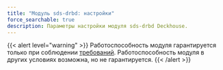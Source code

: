 ```yaml
---
title: "Модуль sds-drbd: настройки"
force_searchable: true
description: Параметры настройки модуля sds-drbd Deckhouse.
---
```


{{< alert level="warning" >}}
Работоспособность модуля гарантируется только при соблюдении [требований](./readme.html#системные-требования-и-рекомендации).
Работоспособность модуля в других условиях возможна, но не гарантируется.
{{< /alert >}}
